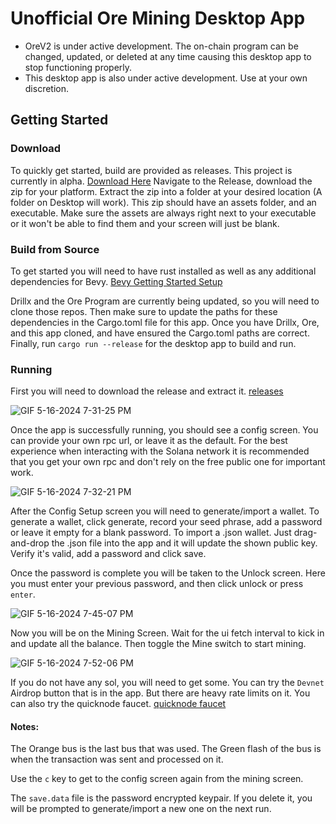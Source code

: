# Unofficial Ore Mining Desktop App

- OreV2 is under active development. The on-chain program can be changed, updated, or deleted at any time causing this desktop app to stop functioning properly.
- This desktop app is also under active development. Use at your own discretion.


## Getting Started

### Download
To quickly get started, build are provided as releases. This project is currently in alpha. [Download Here](https://github.com/Kriptikz/ore-desktop-app/releases)
Navigate to the Release, download the zip for your platform. Extract the zip into a folder at your desired location (A folder on Desktop will work).
This zip should have an assets folder, and an executable. Make sure the assets are always right next to your executable or it won't be able to find them and your screen will just be blank.

### Build from Source

To get started you will need to have rust installed as well as any additional dependencies for Bevy. 
[Bevy Getting Started Setup](https://bevyengine.org/learn/quick-start/getting-started/setup/)

Drillx and the Ore Program are currently being updated, so you will need to clone those repos. Then make sure to update the paths for these dependencies in the Cargo.toml file for this app.
Once you have Drillx, Ore, and this app cloned, and have ensured the Cargo.toml paths are correct. Finally, run `cargo run --release` for the desktop app to build and run.

### Running
First you will need to download the release and extract it. [releases](https://github.com/Kriptikz/ore-desktop-app/releases)

![GIF 5-16-2024 7-31-25 PM](https://github.com/Kriptikz/ore-desktop-app/assets/17520593/36e847c7-6d55-4b03-a41e-7a307f67fce9)

Once the app is successfully running, you should see a config screen. You can provide your own rpc url, or leave it as the default.
For the best experience when interacting with the Solana network it is recommended that you get your own rpc and don't rely on the free public one for important work.
 

![GIF 5-16-2024 7-32-21 PM](https://github.com/Kriptikz/ore-desktop-app/assets/17520593/cf0c3c43-e145-4b2a-87dd-18dcae63cea2)



After the Config Setup screen you will need to generate/import a wallet. To generate a wallet, click generate, record your seed phrase, add a password or leave it empty for a blank password.
To import a .json wallet. Just drag-and-drop the .json file into the app and it will update the shown public key. Verify it's valid, add a password and click save.

Once the password is complete you will be taken to the Unlock screen. Here you must enter your previous password, and then click unlock or press `enter`.

![GIF 5-16-2024 7-45-07 PM](https://github.com/Kriptikz/ore-desktop-app/assets/17520593/1adc1d1b-8f8b-4828-99fa-1bb2e75befac)


Now you will be on the Mining Screen. Wait for the ui fetch interval to kick in and update all the balance. Then toggle the Mine switch to start mining.

![GIF 5-16-2024 7-52-06 PM](https://github.com/Kriptikz/ore-desktop-app/assets/17520593/595ed325-6a70-4dea-98cc-c0c060c54c5f)

If you do not have any sol, you will need to get some. You can try the `Devnet` Airdrop button that is in the app. But there are heavy rate limits on it.
You can also try the quicknode faucet. [quicknode faucet](https://faucet.quicknode.com/solana/devnet)

#### Notes:
The Orange bus is the last bus that was used.
The Green flash of the bus is when the transaction was sent and processed on it.

Use the `c` key to get to the config screen again from the mining screen.

The `save.data` file is the password encrypted keypair. If you delete it, you will be prompted to generate/import a new one on the next run.
